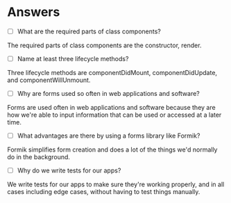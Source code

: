 # Answers

- [ ] What are the required parts of class components?

The required parts of class components are the constructor, render.

- [ ] Name at least three lifecycle methods?

Three lifecycle methods are componentDidMount, componentDidUpdate, and componentWillUnmount.

- [ ] Why are forms used so often in web applications and software?

Forms are used often in web applications and software because they are how we're able to input information that can be used or accessed at a later time.

- [ ] What advantages are there by using a forms library like Formik?

Formik simplifies form creation and does a lot of the things we'd normally do in the background.

- [ ] Why do we write tests for our apps?

We write tests for our apps to make sure they're working properly, and in all cases including edge cases, without having to test things manually.